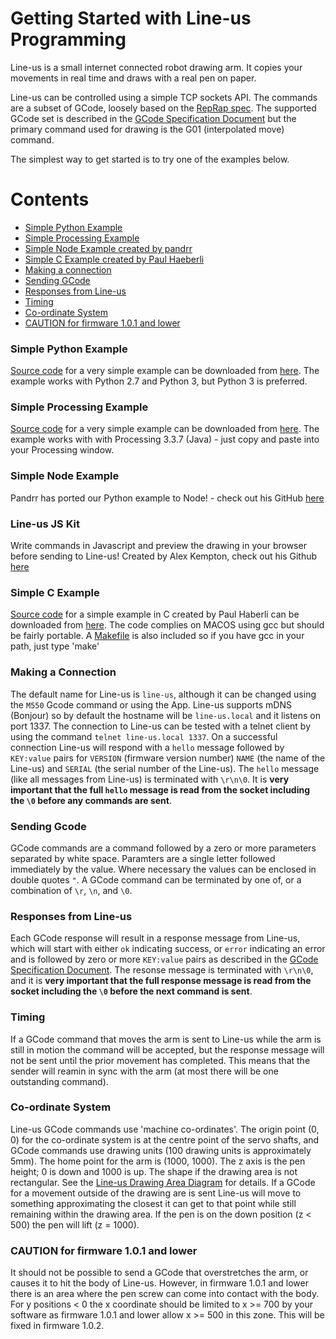 # Getting Started with Line-us Programming
Line-us is a small internet connected robot drawing arm. It copies your movements in real time and draws with a real pen on paper. 

Line-us can be controlled using a simple TCP sockets API. The commands are a subset of GCode, loosely based on the [RepRap spec](http://reprap.org/wiki/G-code). The supported GCode set is described in the [GCode Specification Document](Documentation/GCodeSpec.pdf) but the primary command used for drawing is the G01 (interpolated move) command. 

The simplest way to get started is to try one of the examples below.

# Contents
- [Simple Python Example](#simple-python-example)
- [Simple Processing Example](#simple-processing-example)
- [Simple Node Example created by pandrr](#simple-node-example)
- [Simple C Example created by Paul Haeberli](#simple-c-example)
- [Making a connection](#making-a-connection)
- [Sending GCode](#sending-gcode)
- [Responses from Line-us](#responses-from-line-us)
- [Timing](#timing)
- [Co-ordinate System](#co-ordinate-system)
- [CAUTION for firmware 1.0.1 and lower](#caution-for-firmware-101-and-lower)


### Simple Python Example
[Source code](Python/HelloWorld.py#L1) for a very simple example can be downloaded from [here](../../raw/master/Python/HelloWorld.py). The example works with Python 2.7 and Python 3, but Python 3 is preferred.

### Simple Processing Example
[Source code](Processing/HelloWorld/HelloWorld.pde#L1) for a very simple example can be downloaded from [here](../../raw/master/Processing/HelloWorld/HelloWorld.pde). The example works with with Processing 3.3.7 (Java) - just copy and paste into your Processing window.

### Simple Node Example
Pandrr has ported our Python example to Node! - check out his GitHub [here](https://github.com/pandrr/line-us)

### Line-us JS Kit
Write commands in Javascript and preview the drawing in your browser before sending to Line-us! Created by Alex Kempton, check out his Github [here](https://github.com/funwithtriangles/line-us-js-kit)

### Simple C Example
[Source code](C/lineustest.c) for a simple example in C created by Paul Haberli can be downloaded from [here](../../raw/master/C/lineustest.c). The code complies on MACOS using gcc but should be fairly portable. A [Makefile](C/Makefile) is also included so if you have gcc in your path, just type 'make'

### Making a Connection
The default name for Line-us is `line-us`, although it can be changed using the `M550` Gcode command or using the App. Line-us supports mDNS (Bonjour) so by default the hostname will be `line-us.local` and it listens on port 1337. The connection to Line-us can be tested with a telnet client by using the command `telnet line-us.local 1337`. On a successful connection Line-us will respond with a `hello` message followed by `KEY:value` pairs for `VERSION` (firmware version number) `NAME` (the name of the Line-us) and `SERIAL` (the serial number of the Line-us). The `hello` message (like all messages from Line-us) is terminated with `\r\n\0`. It is **very important that the full `hello` message is read from the socket including the `\0` before any commands are sent**.

### Sending Gcode
GCode commands are a command followed by a zero or more parameters separated by white space. Paramters are a single letter followed immediately by the value. Where necessary the values can be enclosed in double quotes `"`. A GCode command can be terminated by one of, or a combination of `\r`, `\n`, and `\0`.

### Responses from Line-us
Each GCode response will result in a response message from Line-us, which will start with either `ok` indicating success, or `error` indicating an error and is followed by zero or more `KEY:value` pairs as described in the [GCode Specification Document](Documentation/GCodeSpec.pdf). The resonse message is terminated with `\r\n\0`, and it is **very important that the full response message is read from the socket including the `\0` before the next command is sent**.

### Timing
If a GCode command that moves the arm is sent to Line-us while the arm is still in motion the command will be accepted, but the response message will not be sent until the prior movement has completed. This means that the sender will reamin in sync with the arm (at most there will be one outstanding command).

### Co-ordinate System
Line-us GCode commands use 'machine co-ordinates'. The origin point (0, 0) for the co-ordinate system is at the centre point of the servo shafts, and GCode commands use drawing units (100 drawing units is approximately 5mm). The home point for the arm is (1000, 1000). The z axis is the pen height; 0 is down and 1000 is up. The shape if the drawing area is not rectangular. See the [Line-us Drawing Area Diagram](Documentation/LineUsDrawingArea.pdf) for details. If a GCode for a movement outside of the drawing are is sent Line-us will move to something approximating the closest it can get to that point while still remaining within the drawing area. If the pen is on the down position (z < 500) the pen will lift (z = 1000).

### CAUTION for firmware 1.0.1 and lower
It should not be possible to send a GCode that overstretches the arm, or causes it to hit the body of Line-us. However, in firmware 1.0.1 and lower there is an area where the pen screw can come into contact with the body. For y positions < 0 the x coordinate should be limited to x >= 700 by your software as firmware 1.0.1 and lower allow x >= 500 in this zone. This will be fixed in firmware 1.0.2.
